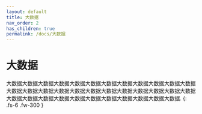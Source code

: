 ```yaml
---
layout: default
title: 大数据
nav_order: 2
has_children: true
permalink: /docs/大数据
---
```


# 大数据

大数据大数据大数据大数据大数据大数据大数据大数据大数据大数据大数据大数据大数据大数据大数据大数据大数据大数据大数据大数据大数据大数据大数据大数据大数据大数据大数据大数据大数据大数据大数据大数据大数据大数据大数据.
{: .fs-6 .fw-300 }
